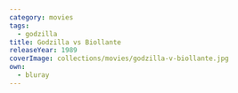 ```yaml
---
category: movies
tags:
  - godzilla
title: Godzilla vs Biollante
releaseYear: 1989
coverImage: collections/movies/godzilla-v-biollante.jpg
own:
  - bluray
---
```


